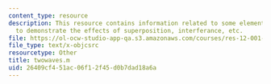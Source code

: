 ```yaml
---
content_type: resource
description: This resource contains information related to some elementary wave exercises
  to demonstrate the effects of superposition, interferance, etc.
file: https://ol-ocw-studio-app-qa.s3.amazonaws.com/courses/res-12-001-topics-in-fluid-dynamics-spring-2010/26409cf451ac06f12f45d0b7dad18a6a_twowaves.m
file_type: text/x-objcsrc
resourcetype: Other
title: twowaves.m
uid: 26409cf4-51ac-06f1-2f45-d0b7dad18a6a
---
```


